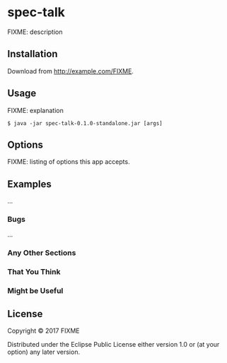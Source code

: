 # spec-talk

FIXME: description

## Installation

Download from http://example.com/FIXME.

## Usage

FIXME: explanation

    $ java -jar spec-talk-0.1.0-standalone.jar [args]

## Options

FIXME: listing of options this app accepts.

## Examples

...

### Bugs

...

### Any Other Sections
### That You Think
### Might be Useful

## License

Copyright © 2017 FIXME

Distributed under the Eclipse Public License either version 1.0 or (at
your option) any later version.
